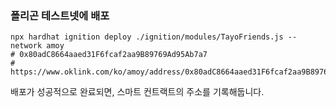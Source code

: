 ### 폴리곤 테스트넷에 배포

```shell
npx hardhat ignition deploy ./ignition/modules/TayoFriends.js --network amoy
# 0x80adC8664aaed31F6fcaf2aa9B89769Ad95Ab7a7
# https://www.oklink.com/ko/amoy/address/0x80adC8664aaed31F6fcaf2aa9B89769Ad95Ab7a7
```

배포가 성공적으로 완료되면, 스마트 컨트랙트의 주소를 기록해둡니다.
